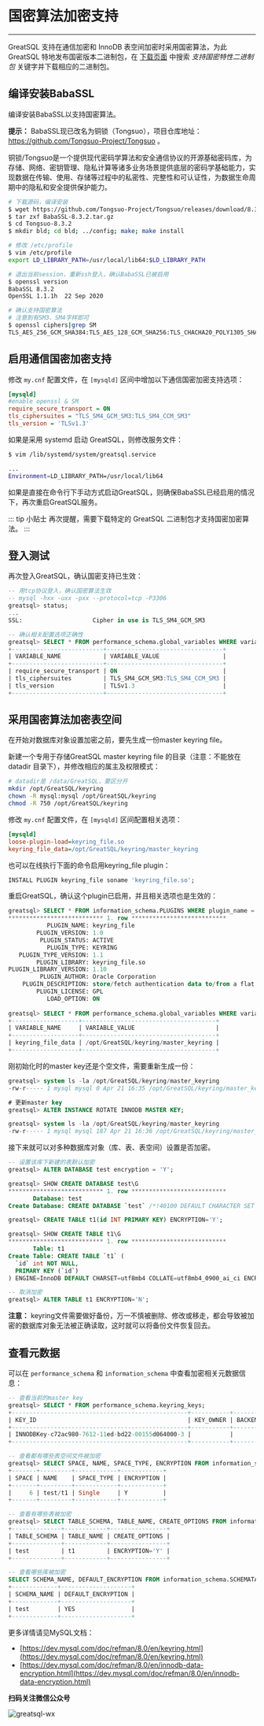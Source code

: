 # 国密算法加密支持
---

GreatSQL 支持在通信加密和 InnoDB 表空间加密时采用国密算法，为此 GreatSQL 特地发布国密版本二进制包，在 [下载页面](https://gitee.com/GreatSQL/GreatSQL/releases/tag/GreatSQL-8.0.32-26) 中搜索 *支持国密特性二进制包* 关键字并下载相应的二进制包。

## 编译安装BabaSSL

编译安装BabaSSL以支持国密算法。

**提示：** BabaSSL现已改名为铜锁（Tongsuo），项目仓库地址： https://github.com/Tongsuo-Project/Tongsuo 。

铜锁/Tongsuo是一个提供现代密码学算法和安全通信协议的开源基础密码库，为存储、网络、密钥管理、隐私计算等诸多业务场景提供底层的密码学基础能力，实现数据在传输、使用、存储等过程中的私密性、完整性和可认证性，为数据生命周期中的隐私和安全提供保护能力。

```bash
# 下载源码，编译安装
$ wget https://github.com/Tongsuo-Project/Tongsuo/releases/download/8.3.2/BabaSSL-8.3.2.tar.gz
$ tar zxf BabaSSL-8.3.2.tar.gz
$ cd Tongsuo-8.3.2
$ mkdir bld; cd bld; ../config; make; make install

# 修改 /etc/profile
$ vim /etc/profile
export LD_LIBRARY_PATH=/usr/local/lib64:$LD_LIBRARY_PATH

# 退出当前session，重新ssh登入，确认BabaSSL已被启用
$ openssl version
BabaSSL 8.3.2
OpenSSL 1.1.1h  22 Sep 2020

# 确认支持国密算法
# 注意到有SM3、SM4字样即可
$ openssl ciphers|grep SM
TLS_AES_256_GCM_SHA384:TLS_AES_128_GCM_SHA256:TLS_CHACHA20_POLY1305_SHA256:TLS_SM4_GCM_SM3:TLS_SM4_CCM_SM3... 
```

## 启用通信国密加密支持

修改 `my.cnf` 配置文件，在 `[mysqld]` 区间中增加以下通信国密加密支持选项：
```ini
[mysqld]
#enable openssl & SM
require_secure_transport = ON
tls_ciphersuites = "TLS_SM4_GCM_SM3:TLS_SM4_CCM_SM3"
tls_version = 'TLSv1.3'
```

如果是采用 systemd 启动 GreatSQL，则修改服务文件：
```bash
$ vim /lib/systemd/system/greatsql.service

...
Environment=LD_LIBRARY_PATH=/usr/local/lib64
```

如果是直接在命令行下手动方式启动GreatSQL，则确保BabaSSL已经启用的情况下，再次重启GreatSQL服务。

::: tip 小贴士
再次提醒，需要下载特定的 GreatSQL 二进制包才支持国密加密算法。
:::

## 登入测试
再次登入GreatSQL，确认国密支持已生效：
```sql
-- 用tcp协议登入，确认国密算法生效
-- mysql -hxx -uxx -pxx --protocol=tcp -P3306
greatsql> status;
...
SSL:                    Cipher in use is TLS_SM4_GCM_SM3

-- 确认相关配置选项正确性
greatsql> SELECT * FROM performance_schema.global_variables WHERE variable_name IN ('require_secure_transport', 'tls_ciphersuites', 'tls_version');
+--------------------------+---------------------------------+
| VARIABLE_NAME            | VARIABLE_VALUE                  |
+--------------------------+---------------------------------+
| require_secure_transport | ON                              |
| tls_ciphersuites         | TLS_SM4_GCM_SM3:TLS_SM4_CCM_SM3 |
| tls_version              | TLSv1.3                         |
+--------------------------+---------------------------------+
```

## 采用国密算法加密表空间
在开始对数据库对象设置加密之前，要先生成一份master keyring file。

新建一个专用于存储GreatSQL master keyring file 的目录（注意：不能放在 datadir 目录下），并修改相应的属主及权限模式：
```bash
# datadir是 /data/GreatSQL，要区分开
mkdir /opt/GreatSQL/keyring
chown -R mysql:mysql /opt/GreatSQL/keyring
chmod -R 750 /opt/GreatSQL/keyring
```

修改 `my.cnf` 配置文件，在 `[mysqld]` 区间配置相关选项：
```ini
[mysqld]
loose-plugin-load=keyring_file.so
keyring_file_data=/opt/GreatSQL/keyring/master_keyring
```

也可以在线执行下面的命令启用keyring_file plugin：
```sql
INSTALL PLUGIN keyring_file soname 'keyring_file.so';
```

重启GreatSQL，确认这个plugin已启用，并且相关选项也是生效的：
```sql
greatsql> SELECT * FROM information_schema.PLUGINS WHERE plugin_name = 'keyring_file'\G
*************************** 1. row ***************************
           PLUGIN_NAME: keyring_file
        PLUGIN_VERSION: 1.0
         PLUGIN_STATUS: ACTIVE
           PLUGIN_TYPE: KEYRING
   PLUGIN_TYPE_VERSION: 1.1
        PLUGIN_LIBRARY: keyring_file.so
PLUGIN_LIBRARY_VERSION: 1.10
         PLUGIN_AUTHOR: Oracle Corporation
    PLUGIN_DESCRIPTION: store/fetch authentication data to/from a flat file
        PLUGIN_LICENSE: GPL
           LOAD_OPTION: ON
           
greatsql> SELECT * FROM performance_schema.global_variables WHERE variable_name IN ('keyring_file_data');
+-------------------+--------------------------------------+
| VARIABLE_NAME     | VARIABLE_VALUE                       |
+-------------------+--------------------------------------+
| keyring_file_data | /opt/GreatSQL/keyring/master_keyring |
+-------------------+--------------------------------------+
```

刚初始化时的master key还是个空文件，需要重新生成一份：
```sql
greatsql> system ls -la /opt/GreatSQL/keyring/master_keyring
-rw-r----- 1 mysql mysql 0 Apr 21 16:35 /opt/GreatSQL/keyring/master_keyring

# 更新master key
greatsql> ALTER INSTANCE ROTATE INNODB MASTER KEY;

greatsql> system ls -la /opt/GreatSQL/keyring/master_keyring
-rw-r----- 1 mysql mysql 187 Apr 21 16:36 /opt/GreatSQL/keyring/master_keyring
```

接下来就可以对多种数据库对象（库、表、表空间）设置是否加密。
```sql
-- 设置该库下新建的表默认加密
greatsql> ALTER DATABASE test encryption = 'Y';

greatsql> SHOW CREATE DATABASE test\G
*************************** 1. row ***************************
       Database: test
Create Database: CREATE DATABASE `test` /*!40100 DEFAULT CHARACTER SET utf8mb4 COLLATE utf8mb4_0900_ai_ci */ /*!80016 DEFAULT ENCRYPTION='Y' */

greatsql> CREATE TABLE t1(id INT PRIMARY KEY) ENCRYPTION='Y';

greatsql> SHOW CREATE TABLE t1\G
*************************** 1. row ***************************
       Table: t1
Create Table: CREATE TABLE `t1` (
  `id` int NOT NULL,
  PRIMARY KEY (`id`)
) ENGINE=InnoDB DEFAULT CHARSET=utf8mb4 COLLATE=utf8mb4_0900_ai_ci ENCRYPTION='Y'

-- 取消加密
greatsql> ALTER TABLE t1 ENCRYPTION='N';
```
**注意：** keyring文件需要做好备份，万一不慎被删除、修改或移走，都会导致被加密的数据库对象无法被正确读取，这时就可以将备份文件恢复回去。

## 查看元数据
可以在 `performance_schema` 和 `information_schema` 中查看加密相关元数据信息：

```sql
-- 查看当前的master key
greatsql> SELECT * FROM performance_schema.keyring_keys;
+--------------------------------------------------+-----------+----------------+
| KEY_ID                                           | KEY_OWNER | BACKEND_KEY_ID |
+--------------------------------------------------+-----------+----------------+
| INNODBKey-c72ac980-7612-11ed-bd22-00155d064000-3 |           |                |
+--------------------------------------------------+-----------+----------------+

-- 查看都有哪些表空间文件被加密
greatsql> SELECT SPACE, NAME, SPACE_TYPE, ENCRYPTION FROM information_schema.INNODB_TABLESPACES WHERE ENCRYPTION='Y';
+-------+---------+------------+------------+
| SPACE | NAME    | SPACE_TYPE | ENCRYPTION |
+-------+---------+------------+------------+
|     6 | test/t1 | Single     | Y          |
+-------+---------+------------+------------+

-- 查看有哪些表被加密
greatsql> SELECT TABLE_SCHEMA, TABLE_NAME, CREATE_OPTIONS FROM information_schema.TABLES WHERE CREATE_OPTIONS LIKE '%ENCRYPTION%'; -- table
+--------------+------------+----------------+
| TABLE_SCHEMA | TABLE_NAME | CREATE_OPTIONS |
+--------------+------------+----------------+
| test         | t1         | ENCRYPTION='Y' |
+--------------+------------+----------------+

-- 查看哪些库被加密
SELECT SCHEMA_NAME, DEFAULT_ENCRYPTION FROM information_schema.SCHEMATA WHERE DEFAULT_ENCRYPTION='YES';
+-------------+--------------------+
| SCHEMA_NAME | DEFAULT_ENCRYPTION |
+-------------+--------------------+
| test        | YES                |
+-------------+--------------------+
```

更多详情请见MySQL文档：
- [https://dev.mysql.com/doc/refman/8.0/en/keyring.html](https://dev.mysql.com/doc/refman/8.0/en/keyring.html)
- [https://dev.mysql.com/doc/refman/8.0/en/innodb-data-encryption.html](https://dev.mysql.com/doc/refman/8.0/en/innodb-data-encryption.html)


**扫码关注微信公众号**

![greatsql-wx](../greatsql-wx.jpg)

